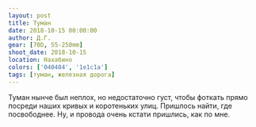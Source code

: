 ```yaml
---
layout: post
title: Туман
date: 2018-10-15 00:00:00
author: Д.Г.
gear: [70D, 55-250mm]
shoot_date: 2018-10-15
location: Нахабино
colors: ['040404', '1e1c1a']
tags: [туман, железная дорога]
---
```

Туман нынче был неплох, но недостаточно густ, чтобы фоткать прямо посреди наших кривых и коротеньких улиц. Пришлось найти, где посвободнее. Ну, и провода очень кстати пришлись, как по мне.
